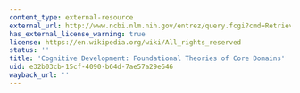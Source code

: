 ```yaml
---
content_type: external-resource
external_url: http://www.ncbi.nlm.nih.gov/entrez/query.fcgi?cmd=Retrieve&db=PubMed&dopt=Citation&list_uids=1539946
has_external_license_warning: true
license: https://en.wikipedia.org/wiki/All_rights_reserved
status: ''
title: 'Cognitive Development: Foundational Theories of Core Domains'
uid: e32b03cb-15cf-4090-b64d-7ae57a29e646
wayback_url: ''
---
```

